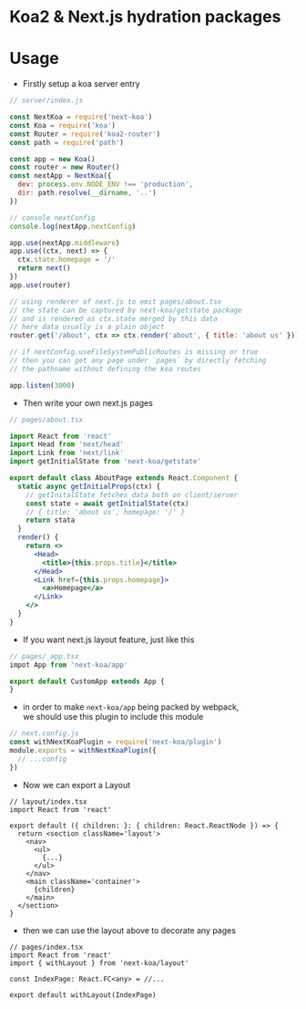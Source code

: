 # Koa2 & Next.js hydration packages

# Usage
* Firstly setup a koa server entry
``` javascript
// server/index.js

const NextKoa = require('next-koa')
const Koa = require('koa')
const Router = require('koa2-router')
const path = require('path')

const app = new Koa()
const router = new Router()
const nextApp = NextKoa({
  dev: process.env.NODE_ENV !== 'production',
  dir: path.resolve(__dirname, '..')
})

// console nextConfig
console.log(nextApp.nextConfig)

app.use(nextApp.middleware)
app.use((ctx, next) => {
  ctx.state.homepage = '/'
  return next()
})
app.use(router)

// using renderer of next.js to emit pages/about.tsx
// the state can be captured by next-koa/getstate package
// and is rendered as ctx.state merged by this data
// here data usually is a plain object
router.get('/about', ctx => ctx.render('about', { title: 'about us' }))

// if nextConfig.useFileSystemPublicRoutes is missing or true
// then you can get any page under `pages` by directly fetching
// the pathname without defining the koa routes

app.listen(3000)
```

* Then write your own next.js pages
```jsx
// pages/about.tsx

import React from 'react'
import Head from 'next/head'
import Link from 'next/link'
import getInitialState from 'next-koa/getstate'

export default class AboutPage extends React.Component {
  static async getInitialProps(ctx) {
    // getInitalState fetches data both on client/server
    const state = await getInitialState(ctx)
    // { title: 'about us', homepage: '/' }
    return stata
  }
  render() {
    return <>
      <Head>
        <title>{this.props.title}</title>
      </Head>
      <Link href={this.props.homepage}>
        <a>Homepage</a>
      </Link>
    </>
  }
}

```

* If you want next.js layout feature, just like this
```jsx
// pages/_app.tsx
impot App from 'next-koa/app'

export default CustomApp extends App {
}
```

* in order to make `next-koa/app` being packed by webpack,\
we should use this plugin to include this module 
```js
// next.config.js
const withNextKoaPlugin = require('next-koa/plugin')
module.exports = withNextKoaPlugin({
  // ...config
})
```

* Now we can export a Layout
```tsx
// layout/index.tsx
import React from 'react'

export default ({ children: }: { children: React.ReactNode }) => {
  return <section className='layout'>
    <nav>
      <ul>
        {...}
      </ul>
    </nav>
    <main className='container'>
      {children}
    </main>
  </section>
}
```

* then we can use the layout above to decorate any pages
```tsx
// pages/index.tsx
import React from 'react'
import { withLayout } from 'next-koa/layout'

const IndexPage: React.FC<any> = //...

export default withLayout(IndexPage)
```

